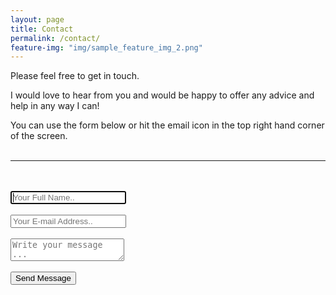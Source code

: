 ```yaml
---
layout: page
title: Contact
permalink: /contact/
feature-img: "img/sample_feature_img_2.png"
---
```

Please feel free to get in touch.

I would love to hear from you and would be happy to offer any advice and help in any way I can!

You can use the form below or hit the email icon in the top right hand corner of the screen.
<br><br>
<hr color="gray">
<!-- The action attribute defines the action to be performed when the form is submitted. -->
<!-- Normally, the form data is sent to a web page on the server when the user clicks on the submit button. -->
<!-- The form-handler is typically a server page with a script for processing input data. -->
<form action="https://getsimpleform.com/messages?form_api_token=de85fca5406099e946210cda2d92b29f" method="post">
  <!-- the redirect_to is optional, the form will redirect to the referrer on submission -->
  <input type='hidden' name='redirect_to' value='http://samibirnbaum.com/thank-you' />
  <br/><br/>
  <!-- <label for="full-name">Your Name</label> <br> -->
  <input type='text' id="full-name" name='name' required="true" autofocus="true" placeholder='Your Full Name..' />
  <br/><br/>
  <input type='email' name='email' required="true" placeholder='Your E-mail Address..' />
  <br/><br/>
  <textarea name='message' required="true" placeholder='Write your message ...'></textarea>
  <br/><br/>
  <input type='submit' value='Send Message' />
</form>